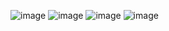 ![image](https://user-images.githubusercontent.com/43204303/158020480-5d91e36a-18dc-4021-ae30-1ee53f3dcb93.png)
![image](https://user-images.githubusercontent.com/43204303/158020491-1b5fa1a4-7798-4eea-84f9-901fa8e11235.png)
![image](https://user-images.githubusercontent.com/43204303/158020552-6e808990-1f11-4d94-9b5c-181cf19534f9.png)
![image](https://user-images.githubusercontent.com/43204303/158020581-39b1cb12-17c1-4982-9900-c5e04c0eabb9.png)
